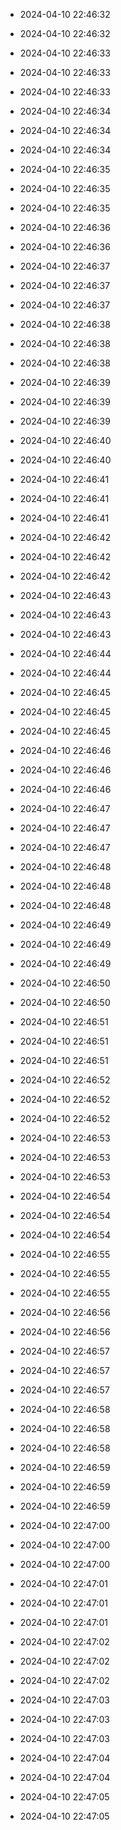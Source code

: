 
- 2024-04-10 22:46:32

- 2024-04-10 22:46:32

- 2024-04-10 22:46:33

- 2024-04-10 22:46:33

- 2024-04-10 22:46:33

- 2024-04-10 22:46:34

- 2024-04-10 22:46:34

- 2024-04-10 22:46:34

- 2024-04-10 22:46:35

- 2024-04-10 22:46:35

- 2024-04-10 22:46:35

- 2024-04-10 22:46:36

- 2024-04-10 22:46:36

- 2024-04-10 22:46:37

- 2024-04-10 22:46:37

- 2024-04-10 22:46:37

- 2024-04-10 22:46:38

- 2024-04-10 22:46:38

- 2024-04-10 22:46:38

- 2024-04-10 22:46:39

- 2024-04-10 22:46:39

- 2024-04-10 22:46:39

- 2024-04-10 22:46:40

- 2024-04-10 22:46:40

- 2024-04-10 22:46:41

- 2024-04-10 22:46:41

- 2024-04-10 22:46:41

- 2024-04-10 22:46:42

- 2024-04-10 22:46:42

- 2024-04-10 22:46:42

- 2024-04-10 22:46:43

- 2024-04-10 22:46:43

- 2024-04-10 22:46:43

- 2024-04-10 22:46:44

- 2024-04-10 22:46:44

- 2024-04-10 22:46:45

- 2024-04-10 22:46:45

- 2024-04-10 22:46:45

- 2024-04-10 22:46:46

- 2024-04-10 22:46:46

- 2024-04-10 22:46:46

- 2024-04-10 22:46:47

- 2024-04-10 22:46:47

- 2024-04-10 22:46:47

- 2024-04-10 22:46:48

- 2024-04-10 22:46:48

- 2024-04-10 22:46:48

- 2024-04-10 22:46:49

- 2024-04-10 22:46:49

- 2024-04-10 22:46:49

- 2024-04-10 22:46:50

- 2024-04-10 22:46:50

- 2024-04-10 22:46:51

- 2024-04-10 22:46:51

- 2024-04-10 22:46:51

- 2024-04-10 22:46:52

- 2024-04-10 22:46:52

- 2024-04-10 22:46:52

- 2024-04-10 22:46:53

- 2024-04-10 22:46:53

- 2024-04-10 22:46:53

- 2024-04-10 22:46:54

- 2024-04-10 22:46:54

- 2024-04-10 22:46:54

- 2024-04-10 22:46:55

- 2024-04-10 22:46:55

- 2024-04-10 22:46:55

- 2024-04-10 22:46:56

- 2024-04-10 22:46:56

- 2024-04-10 22:46:57

- 2024-04-10 22:46:57

- 2024-04-10 22:46:57

- 2024-04-10 22:46:58

- 2024-04-10 22:46:58

- 2024-04-10 22:46:58

- 2024-04-10 22:46:59

- 2024-04-10 22:46:59

- 2024-04-10 22:46:59

- 2024-04-10 22:47:00

- 2024-04-10 22:47:00

- 2024-04-10 22:47:00

- 2024-04-10 22:47:01

- 2024-04-10 22:47:01

- 2024-04-10 22:47:01

- 2024-04-10 22:47:02

- 2024-04-10 22:47:02

- 2024-04-10 22:47:02

- 2024-04-10 22:47:03

- 2024-04-10 22:47:03

- 2024-04-10 22:47:03

- 2024-04-10 22:47:04

- 2024-04-10 22:47:04

- 2024-04-10 22:47:05

- 2024-04-10 22:47:05
